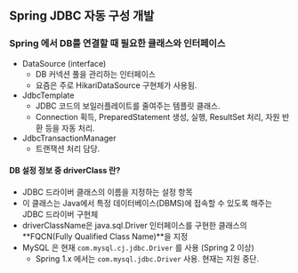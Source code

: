 ##  Spring JDBC 자동 구성 개발

### Spring 에서 DB를 연결할 때 필요한 클래스와 인터페이스
 * DataSource (interface)
    * DB 커넥션 풀을 관리하는 인터페이스
    * 요즘은 주로 HikariDataSource 구현체가 사용됨.
 * JdbcTemplate
   * JDBC 코드의 보일러플레이트를 줄여주는 템플릿 클래스.
   * Connection 획득, PreparedStatement 생성, 실행, ResultSet 처리, 자원 반환 등을 자동 처리. 
 * JdbcTransactionManager
   * 트랜잭션 처리 담당.

 #### DB 설정 정보 중 driverClass 란? 
  * JDBC 드라이버 클래스의 이름을 지정하는 설정 항목
  * 이 클래스는 Java에서 특정 데이터베이스(DBMS)에 접속할 수 있도록 해주는 JDBC 드라이버 구현체
  * driverClassName은 java.sql.Driver 인터페이스를 구현한 클래스의 **FQCN(Fully Qualified Class Name)**을 지정
  * MySQL 은 현재 `com.mysql.cj.jdbc.Driver` 를 사용 (Spring 2 이상)
     * Spring 1.x 에서는 `com.mysql.jdbc.Driver` 사용. 현재는 지원 중단. 
